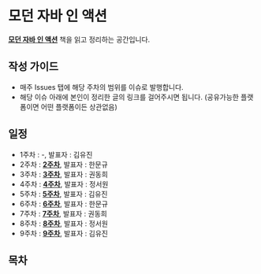 # 모던 자바 인 액션

[**모던 자바 인 액션**](http://www.yes24.com/Product/Goods/77125987?OzSrank=1) 책을 읽고 정리하는 공간입니다.

## 작성 가이드
* 매주 Issues 탭에 해당 주차의 범위를 이슈로 발행합니다.
* 해당 이슈 아래에 본인이 정리한 글의 링크를 걸어주시면 됩니다. (공유가능한 플랫폼이면 어떤 플랫폼이든 상관없음)

## 일정
* 1주차 : -, 발표자 : 김유진
* 2주차 : [**2주차**](https://github.com/hmg0616/moder_java_study/issues/2), 발표자 : 한문규
* 3주차 : [**3주차**](https://github.com/hmg0616/moder_java_study/issues/3), 발표자 : 권동희
* 4주차 : [**4주차**](https://github.com/hmg0616/moder_java_study/issues/4), 발표자 : 정서원
* 5주차 : [**5주차**](https://github.com/hmg0616/moder_java_study/issues/5), 발표자 : 김유진
* 6주차 : [**6주차**](https://github.com/hmg0616/moder_java_study/issues/6), 발표자 : 한문규
* 7주차 : [**7주차**](https://github.com/hmg0616/moder_java_study/issues/7), 발표자 : 권동희
* 8주차 : [**8주차**](https://github.com/hmg0616/moder_java_study/issues/8), 발표자 : 정서원
* 9주차 : [**9주차**](https://github.com/hmg0616/moder_java_study/issues/9), 발표자 : 김유진


## 목차
